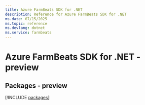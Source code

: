 ```yaml
---
title: Azure FarmBeats SDK for .NET
description: Reference for Azure FarmBeats SDK for .NET
ms.date: 07/15/2025
ms.topic: reference
ms.devlang: dotnet
ms.service: farmbeats
---
```

# Azure FarmBeats SDK for .NET - preview
## Packages - preview
[!INCLUDE [packages](farmbeats-index.md)]